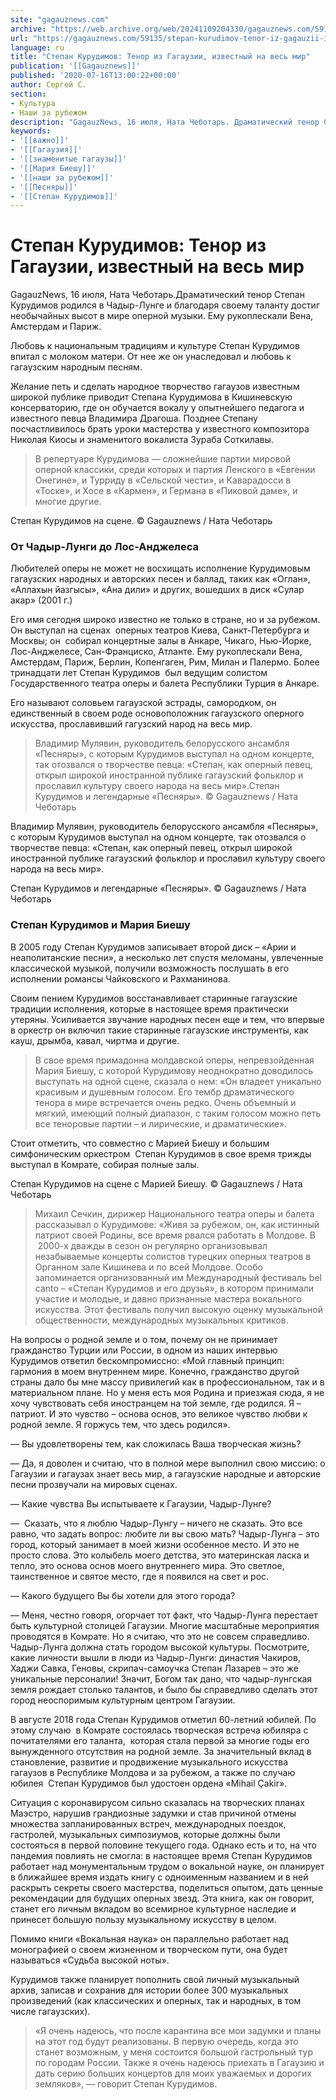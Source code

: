 ```yaml
---
site: "gagauznews.com"
archive: "https://web.archive.org/web/20241109204330/gagauznews.com/59135/stepan-kurudimov-tenor-iz-gagauzii-izvestnyj-na-ves-mir.html"
url: "https://gagauznews.com/59135/stepan-kurudimov-tenor-iz-gagauzii-izvestnyj-na-ves-mir.html"
language: ru
title: "Степан Курудимов: Тенор из Гагаузии, известный на весь мир"
publication: '[[Gagauznews]]'
published: '2020-07-16T13:00:22+00:00'
author: Сергей С.
section:
- Культура
- Наши за рубежом
description: "GagauzNews, 16 июля, Ната Чеботарь. Драматический тенор Степан Курудимов родился в Чадыр-Лунге и благодаря своему таланту достиг необычайных высот в мире оперной музыки. Ему рукоплескали Вена, Амстердам и Париж. Любовь к национальным традициям и культуре Степан Курудимов впитал с молоком матери. От нее же он унаследовал и любовь к гагаузским народным песням. Желание петь и сделать народное творчество гагаузов известным широкой публике приводит Степана Курудимова в Кишиневскую консерваторию, где он обучается вокалу у опытнейшего педагога и известного певца Владимира Драгоша. Позднее Степану посчастливилось брать уроки мастерства у известного композитора Николая Киосы и знаменитого вокалиста Зураба Соткилавы. В репертуаре Курудимова — […]"
keywords:
- '[[важно]]'
- '[[Гагаузия]]'
- '[[знаменитые гагаузы]]'
- '[[Мария Биешу]]'
- '[[наши за рубежом]]'
- '[[Песняры]]'
- '[[Степан Курудимов]]'
---
```


# Степан Курудимов: Тенор из Гагаузии, известный на весь мир

GagauzNews, 16 июля, Ната Чеботарь.Драматический тенор Степан Курудимов родился в Чадыр-Лунге и благодаря своему таланту достиг необычайных высот в мире оперной музыки. Ему рукоплескали Вена, Амстердам и Париж.

Любовь к национальным традициям и культуре Степан Курудимов впитал с молоком матери. От нее же он унаследовал и любовь к гагаузским народным песням.

Желание петь и сделать народное творчество гагаузов известным широкой публике приводит Степана Курудимова в Кишиневскую консерваторию, где он обучается вокалу у опытнейшего педагога и известного певца Владимира Драгоша. Позднее Степану посчастливилось брать уроки мастерства у известного композитора Николая Киосы и знаменитого вокалиста Зураба Соткилавы.

> В репертуаре Курудимова — сложнейшие партии мировой оперной классики, среди которых и партия Ленского в «Евгении Онегине», и Турриду в «Сельской чести», и Каварадосси в «Тоске», и Хосе в «Кармен», и Германа в «Пиковой даме», и многие другие.

Степан Курудимов на сцене. © Gagauznews / Ната Чеботарь

### От Чадыр-Лунги до Лос-Анджелеса

Любителей оперы не может не восхищать исполнение Курудимовым гагаузских народных и авторских песен и баллад, таких как «Оглан», «Аллахын йазгысы», «Ана дили» и других, вошедших в диск «Сулар акар» (2001 г.)

Его имя сегодня широко известно не только в стране, но и за рубежом. Он выступал на сценах  оперных театров Киева, Санкт-Петербурга и Москвы; он  собирал концертные залы в Анкаре, Чикаго, Нью-Йорке, Лос-Анджелесе, Сан-Франциско, Атланте. Ему рукоплескали Вена, Амстердам, Париж, Берлин, Копенгаген, Рим, Милан и Палермо. Более тринадцати лет Степан Курудимов  был ведущим солистом Государственного театра оперы и балета Республики Турция в Анкаре.

Его называют соловьем гагаузской эстрады, самородком, он единственный в своем роде основоположник гагаузского оперного искусства, прославивший гагузский народ на весь мир.

> Владимир Мулявин, руководитель белорусского ансамбля «Песняры», с которым Курудимов выступал на одном концерте, так отозвался о творчестве певца: «Степан, как оперный певец, открыл широкой иностранной публике гагаузский фольклор и прославил культуру своего народа на весь мир».Степан Курудимов и легендарные «Песняры». © Gagauznews / Ната Чеботарь

Владимир Мулявин, руководитель белорусского ансамбля «Песняры», с которым Курудимов выступал на одном концерте, так отозвался о творчестве певца: «Степан, как оперный певец, открыл широкой иностранной публике гагаузский фольклор и прославил культуру своего народа на весь мир».

Степан Курудимов и легендарные «Песняры». © Gagauznews / Ната Чеботарь

### Степан Курудимов и Мария Биешу

В 2005 году Степан Курудимов записывает второй диск – «Арии и неаполитанские песни», а несколько лет спустя меломаны, увлеченные классической музыкой, получили возможность послушать в его исполнении романсы Чайковского и Рахманинова.

Своим пением Курудимов восстанавливает старинные гагаузские традиции исполнения, которые в настоящее время практически утеряны. Усиливается звучание народных песен еще и тем, что впервые в оркестр он включил такие старинные гагаузские инструменты, как кауш, дрымба, кавал, чиртма и другие.

> В свое время примадонна молдавской оперы, непревзойденная Мария Биешу, с которой Курудимову неоднократно доводилось выступать на одной сцене, сказала о нем: «Он владеет уникально красивым и душевным голосом. Его тембр драматического тенора в мире встречается очень редко. Очень объемный и мягкий, имеющий полный диапазон, с таким голосом можно петь все теноровые партии – и лирические, и драматические».

Стоит отметить, что совместно с Марией Биешу и большим симфоническим оркестром  Степан Курудимов в свое время трижды выступал в Комрате, собирая полные залы.

Степан Курудимов на сцене с Марией Биешу. © Gagauznews / Ната Чеботарь

> Михаил Сечкин, дирижер Национального театра оперы и балета рассказывал о Курудимове: «Живя за рубежом, он, как истинный патриот своей Родины, все время рвался работать в Молдове. В  2000-х дважды в сезон он регулярно организовывал незабываемые концерты солистов турецких оперных театров в Органном зале Кишинева и по всей Молдове. Особо запоминается организованный им Международный фестиваль bel canto – «Степан Курудимов и его друзья», в котором принимали участие и молодые, и давно признанные мастера вокального искусства. Этот фестиваль получил высокую оценку музыкальной общественности, международных музыкальных критиков.

На вопросы о родной земле и о том, почему он не принимает гражданство Турции или России, в одном из наших интервью Курудимов ответил бескомпромиссно: «Мой главный принцип: гармония в моем внутреннем мире. Конечно, гражданство другой страны дало бы мне массу привилегий как в профессиональном, так и в материальном плане. Но у меня есть моя Родина и приезжая сюда, я не хочу чувствовать себя иностранцем на той земле, где родился. Я – патриот. И это чувство – основа основ, это великое чувство любви к родной земле. Я горжусь тем, что здесь родился».

— Вы удовлетворены тем, как сложилась Ваша творческая жизнь?

— Да, я доволен и считаю, что в полной мере выполнил свою миссию: о Гагаузии и гагаузах знает весь мир, а гагаузские народные и авторские песни прозвучали на мировых сценах.

— Какие чувства Вы испытываете к Гагаузии, Чадыр-Лунге?

—  Сказать, что я люблю Чадыр-Лунгу – ничего не сказать. Это все равно, что задать вопрос: любите ли вы свою мать? Чадыр-Лунга – это город, который занимает в моей жизни особенное место. И это не просто слова. Это колыбель моего детства, это материнская ласка и тепло, это основа основ моего внутреннего мира. Это светлое, таинственное и святое место, где я появился на свет и рос.

— Какого будущего Вы бы хотели для этого города?

— Меня, честно говоря, огорчает тот факт, что Чадыр-Лунга перестает быть культурной столицей Гагаузии. Многие масштабные мероприятия проводятся в Комрате. Но я считаю, что это не совсем справедливо. Чадыр-Лунга должна стать городом высокой культуры. Посмотрите, какие личности вышли в люди из Чадыр-Лунги: династия Чакиров, Хаджи Савка, Геновы, скрипач-самоучка Степан Лазарев – это же уникальные персоналии! Значит, Богом так дано, что чадыр-лунгская земля рождает столько талантов, и было бы справедливо сделать этот город неоспоримым культурным центром Гагаузии.

В августе 2018 года Степан Курудимов отметил 60-летний юбилей. По этому случаю  в Комрате состоялась творческая встреча юбиляра с почитателями его таланта,  которая стала первой за многие годы его вынужденного отсутствия на родной земле. За значительный вклад в становление, развитие и продвижение музыкального искусства гагаузов в Республике Молдова и за рубежом, а также по случаю юбилея  Степан Курудимов был удостоен ордена «Mihail Çakir».

Ситуация с коронавирусом сильно сказалась на творческих планах Маэстро, нарушив грандиозные задумки и став причиной отмены множества запланированных встреч, международных поездок, гастролей, музыкальных симпозиумов, которые должны были состояться в первой половине текущего года. Однако есть и то, на что пандемия повлиять не смогла: в настоящее время Степан Курудимов работает над монументальным трудом о вокальной науке, он планирует в ближайшее время издать книгу с одноименным названием и в ней раскрыть секреты своего мастерства, поделиться опытом, дать ценные рекомендации для будущих оперных звезд. Эта книга, как он говорит, станет его личным вкладом во всемирное культурное наследие и принесет большую пользу музыкальному искусству в целом.

Помимо книги «Вокальная наука» он параллельно работает над монографией о своем жизненном и творческом пути, она будет называться «Судьба высокой ноты».

Курудимов также планирует пополнить свой личный музыкальный архив, записав и сохранив для истории более 300 музыкальных произведений (как классических и оперных, так и народных, в том числе гагаузских).

> «Я очень надеюсь, что после карантина все мои задумки и планы на этот год будут реализованы. В первую очередь, когда это станет возможным, у меня состоится большой гастрольный тур по городам России. Также я очень надеюсь приехать в Гагаузию и дать серию больших концертов для моих уважаемых и дорогих земляков», — говорит Степан Курудимов.